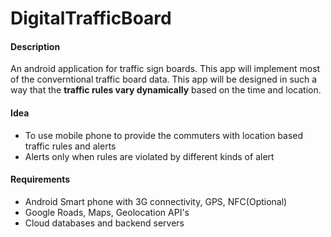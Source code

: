 # DigitalTrafficBoard

<h4>Description</h4>
  An android application for traffic sign boards. This app will implement most of the converntional traffic board data. This app will be designed in such a way that the <b>traffic rules vary dynamically</b> based on the time and location.

<h4>Idea</h4>
<ul>
  <li>To use mobile phone to provide the commuters with location based traffic rules and alerts
  <li>Alerts only when rules are violated by different kinds of alert
</ul>

<h4>Requirements</h4>
<ul>
  <li>Android Smart phone with 3G connectivity, GPS, NFC(Optional)
  <li>Google Roads, Maps, Geolocation API's
  <li>Cloud databases and backend servers
</ul>
